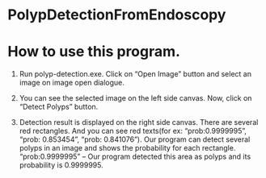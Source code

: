 # PolypDetectionFromEndoscopy
# How to use this program.
1) Run polyp-detection.exe. Click on “Open Image” button and select an image on image open dialogue.
 

2) You can see the selected image on the left side canvas.
Now, click on “Detect Polyps” button.
 
3) Detection result is displayed on the right side canvas.
There are several red rectangles. And you can see red texts(for ex: “prob:0.9999995”, “prob: 0.853454”, “prob: 0.841076”).
Our program can detect several polyps in an image and shows the probability for each rectangle.
“prob:0.9999995” – Our program detected this area as polyps and its probability is 0.9999995.


